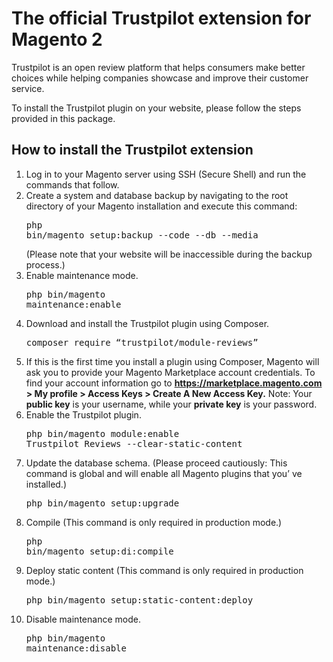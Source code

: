 # The official Trustpilot extension for Magento 2


Trustpilot is an open review platform that helps consumers make better choices while helping companies showcase and improve their customer service.

To install the Trustpilot plugin on your website, please follow the steps provided in this package. 

## How to install the Trustpilot extension

1.  Log in to your Magento server using SSH (Secure Shell) and run the  commands that follow.
2.  Create a system and database backup by navigating to the root directory of your Magento installation and execute this command:<pre>php bin/magento setup:backup --code --db --media</pre>(Please note that your website will be inaccessible during the backup process.)
3.  Enable maintenance mode.<pre>php bin/magento maintenance:enable</pre>
4.  Download and install the Trustpilot plugin using Composer.<pre>composer require “trustpilot/module-reviews”</pre>
5.  If this is the first time you install a plugin using Composer, Magento will ask you to provide your Magento Marketplace account credentials. To find your account information go to __https://marketplace.magento.com > My profile > Access Keys > Create A New Access Key.__ Note: Your __public key__ is your username, while your __private key__ is your password.
6.  Enable the Trustpilot plugin.<pre>php bin/magento module:enable Trustpilot_Reviews --clear-static-content</pre>
7.  Update the database schema. (Please proceed cautiously: This command is global and will enable all Magento plugins that you’ ve installed.)<pre>php bin/magento setup:upgrade</pre>
8.  Compile (This command is only required in production mode.)<pre>php bin/magento setup:di:compile</pre>
9.  Deploy static content (This command is only required in production mode.)<pre>php bin/magento setup:static-content:deploy</pre>
10. Disable maintenance mode.<pre>php bin/magento maintenance:disable</pre>
